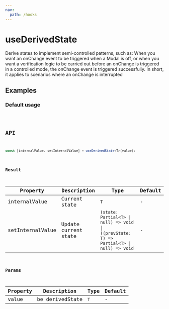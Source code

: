 ```yaml
---
nav:
  path: /hooks
---
```


# useDerivedState

Derive states to implement semi-controlled patterns, such as: When you want an onChange event to be triggered when a Modal is off, or when you want a verification logic to be carried out before an onChange is triggered in a controlled mode, the onChange event is triggered successfully. In short, it applies to scenarios where an onChange is interrupted

## Examples

### Default usage

<code src="./demo/demo1.tsx" />

## API

```typescript
const [internalValue, setInternalValue] = useDerivedState<T>(value);
```

### Result

| Property         | Description          | Type                                                                                      | Default |
| ---------------- | -------------------- | ----------------------------------------------------------------------------------------- | ------- |
| internalValue    | Current state        | `T`                                                                                       | -       |
| setInternalValue | Update current state | `(state: Partial<T> \| null) => void` \| `((prevState: T) => Partial<T> \| null) => void` | -       |

### Params

| Property | Description     | Type | Default |
| -------- | --------------- | ---- | ------- |
| value    | be derivedState | `T`  | -       |
